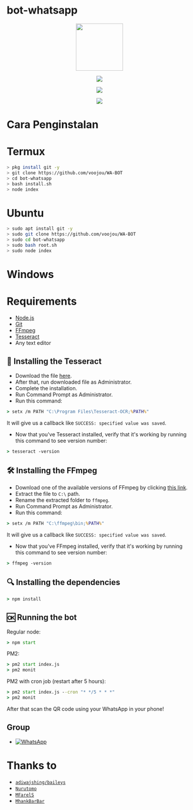 # bot-whatsapp


<p align="center">
<img src="https://github.com/voojou.png" width="128" height="128"/>
</p>


<p align="center">
  <a href="//github.com/voojou/WA-BOT">
  <img src="https://github-readme-stats.vercel.app/api/pin/?username=Voojou&repo=bot-whatsapp&theme=tokyonight" />
   </a>
</p>
<p align="center">
<a href="//github.com/voojou"><img src="https://img.shields.io/badge/Author-Caliph-red.svg?style=for-the-badge&logo=github"/><a/>
</p>
<p align="center">
<a href="https://javascript.com"><img src="https://img.shields.io/badge/Made%20With-javascript-cyan.svg?style=for-the-badge&logo=javascript"/><a/>
</p>

# Cara Penginstalan

# Termux
```bash
> pkg install git -y
> git clone https://github.com/voojou/WA-BOT
> cd bot-whatsapp
> bash install.sh
> node index
```

# Ubuntu
```bash
> sudo apt install git -y
> sudo git clone https://github.com/voojou/WA-BOT
> sudo cd bot-whatsapp
> sudo bash root.sh
> sudo node index
```

# Windows

# Requirements
* [Node.js](https://nodejs.org/en/)
* [Git](https://git-scm.com/downloads)
* [FFmpeg](https://www.gyan.dev/ffmpeg/builds/)
* [Tesseract](https://clp.pw/tesseract)
* Any text editor

## 🧾 Installing the Tesseract
* Download the file [here](https://clp.pw/tesseract).
* After that, run downloaded file as Administrator.
* Complete the installation.
* Run Command Prompt as Administrator.
* Run this command:
```cmd
> setx /m PATH "C:\Program Files\Tesseract-OCR;%PATH%"
```
It will give us a callback like `SUCCESS: specified value was saved`.
* Now that you've Tesseract installed, verify that it's working by running this command to see version number:
```cmd
> tesseract -version
```

## 🛠️ Installing the FFmpeg
* Download one of the available versions of FFmpeg by clicking [this link](https://www.gyan.dev/ffmpeg/builds/).
* Extract the file to `C:\` path.
* Rename the extracted folder to `ffmpeg`.
* Run Command Prompt as Administrator.
* Run this command:
```cmd
> setx /m PATH "C:\ffmpeg\bin;%PATH%"
```
It will give us a callback like `SUCCESS: specified value was saved`.
* Now that you've FFmpeg installed, verify that it's working by running this command to see version number:
```cmd
> ffmpeg -version
```

## 🔍 Installing the dependencies
```cmd
> npm install
```

## 🆗 Running the bot
Regular node:
```cmd
> npm start
```

PM2:
```cmd
> pm2 start index.js
> pm2 monit
```

PM2 with cron job (restart after 5 hours):
```cmd
> pm2 start index.js --cron "* */5 * * *"
> pm2 monit
```

After that scan the QR code using your WhatsApp in your phone!

## Group
* <a href="https://clp.pw/gcbot"><img alt="WhatsApp" src="https://img.shields.io/badge/WhatsApp%20Group-25D366?style=for-the-badge&logo=whatsapp&logoColor=white"/></a>

# Thanks to
* [`adiwajshing/baileys`](https://github.com/adiwajshing/baileys)
* [`Nurutomo`](https://github.com/nurutomo)
* [`MFarelS`](https://github.com/mfarels)
* [`MhankBarBar`](https://github.com/mhankbarbar)
